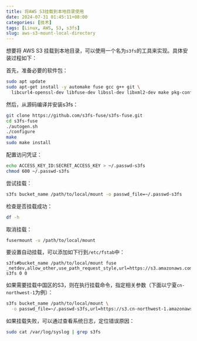 ```yaml
---
title: 将AWS S3挂载到本地目录使用
date: 2024-07-31 01:45:11+08:00
categories: [技术]
tags: [Linux, AWS, S3, s3fs]
slug: aws-s3-mount-local-directory
---
```


想要将 AWS S3 挂载到本地目录，可以使用一个名为`s3fs`的工具来实现。具体安装过程如下：

首先，准备必要的软件包：
```sh
sudo apt update
sudo apt-get install -y automake fuse gcc g++ git \
  libcurl4-openssl-dev libfuse-dev libssl-dev libxml2-dev make pkg-config
```

然后，从源码编译并安装s3fs：
```sh
git clone https://github.com/s3fs-fuse/s3fs-fuse.git
cd s3fs-fuse
./autogen.sh
./configure
make
sudo make install
```

配置访问凭证：
```sh
echo ACCESS_KEY_ID:SECRET_ACCESS_KEY > ~/.passwd-s3fs
chmod 600 ~/.passwd-s3fs
```

尝试挂载：
```sh
s3fs bucket_name /path/to/local/mount -o passwd_file=~/.passwd-s3fs
```

检查是否挂载成功：
```sh
df -h
```

取消挂载：
```sh
fusermount -u /path/to/local/mount
```

要设置自动挂载，可以添加如下行到`/etc/fstab`中：
```
s3fs#bucket_name /path/to/local/mount fuse _netdev,allow_other,use_path_request_style,url=https://s3.amazonaws.com,passwd_file=/home/your_username/.passwd-s3fs 0 0
```

如果需要挂载中国区的S3，则在执行挂载命令，指定相关参数（下面以宁夏`cn-northwest-1`为例）：
```sh
s3fs bucket_name /path/to/local/mount \
  -o passwd_file=~/.passwd-s3fs,url=https://s3.cn-northwest-1.amazonaws.com.cn,endpoint=cn-northwest-1
```

如果挂载失败，可以通过查看系统日志，定位错误原因：
```sh
sudo cat /var/log/syslog | grep s3fs
```
